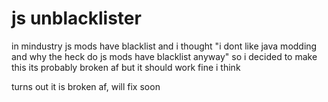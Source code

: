 # js unblacklister

in mindustry js mods have blacklist and i thought "i dont like java modding and why the heck do js mods have blacklist anyway" so i decided to make this its probably broken af but it should work fine i think

turns out it is broken af, will fix soon
